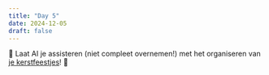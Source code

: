 ```yaml
---
title: "Day 5"
date: 2024-12-05
draft: false
---
```


🦌 Laat AI je assisteren (niet compleet overnemen!) met het organiseren van [je kerstfeestjes](https://partyplanr.co.uk/)! 🎉
